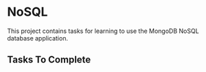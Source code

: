 # NoSQL

This project contains tasks for learning to use the MongoDB NoSQL database application.

## Tasks To Complete